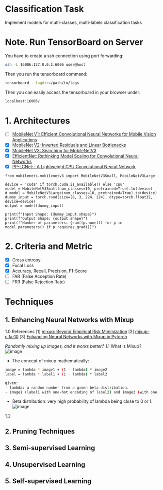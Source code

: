 # Classification Task
Implement models for multi-classes, multi-labels classification tasks

# Note. Run TensorBoard on Server
You have to create a ssh connection using port forwarding:
```bash
ssh -L 16006:127.0.0.1:6006 user@host
```
Then you run the tensorboard command:

```bash
tensorboard --logdir=/path/to/logs
```
Then you can easily access the tensorboard in your browser under:
```bash
localhost:16006/
```

# 1. Architectures
- [ ] [MobileNet V1: Efficient Convolutional Neural Networks for Mobile Vision Applications](https://arxiv.org/pdf/1704.04861.pdf)
- [x] [MobileNet V2: Inverted Residuals and Linear Bottlenecks](https://arxiv.org/pdf/1801.04381.pdf)
- [x] [MobileNet V3: Searching for MobileNetV3](https://arxiv.org/pdf/1905.02244.pdf)
- [x] [EfficientNet: Rethinking Model Scaling for Convolutional Neural Networks](https://arxiv.org/pdf/1905.11946.pdf)
- [x] [PP-LCNet: : A Lightweight CPU Convolutional Neural Network](https://arxiv.org/pdf/2109.15099.pdf)

```python3
from mobilenets.mobilenetv3 import MobileNetV3Small, MobileNetV3Large

device = 'cuda' if torch.cuda.is_available() else 'cpu'
model = MobileNetV3Small(num_classes=10, pretrained=True).to(device)
# model = MobileNetV3Large(num_classes=10, pretrained=True).to(device)
dummy_input = torch.rand(size=[8, 3, 224, 224], dtype=torch.float32, device=device)
output = model(dummy_input)

print(f"Input Shape: {dummy_input.shape}")
print(f"Output Shape: {output.shape}")
print(f"Number of parameters: {sum((p.numel() for p in model.parameters() if p.requires_grad))}")

```

# 2. Criteria and Metric
- [x] Cross entropy
- [x] Focal Loss 
- [x] Accuracy, Recall, Precision, F1-Score
- [ ] FAR (False Acception Rate)
- [ ] FRR (False Rejection Rate)

# Techniques
## 1. Enhancing Neural Networks with Mixup
1.0 References
[1] [mixup: Beyond Empirical Risk Minimization](https://arxiv.org/pdf/1710.09412.pdf)
[2] [mixup-cifar10](https://github.com/facebookresearch/mixup-cifar10)
[3] [Enhancing Neural Networks with Mixup in Pytorch](https://towardsdatascience.com/enhancing-neural-networks-with-mixup-in-pytorch-5129d261bc4a)

*Randomly mixing up images, and it works better?*
1.1 What is Mixup?
![image](https://user-images.githubusercontent.com/61035926/167535065-3e054115-937f-4acc-99bf-4657d1f265fc.png)
* The concept of mixup mathematically:
```bash
image = lambda * image1 + (1 - lambda) * image2
label = lambda * label1 + (1 - lambda) * label2

given:
- lambda: a random number from a given beta distribution.
- image1 (label1 with one-hot encoding of label2) and image2 (with one-hot encoding of label2).
```
* Beta distribution: very high probability of lambda being close to 0 or 1.
![image](https://user-images.githubusercontent.com/61035926/167536347-81a687d0-efc0-47e9-9adb-27430fadea84.png)

1.2 

## 2. Pruning Techniques
## 3. Semi-supervised Learning
## 4. Unsupervised Learning
## 5. Self-supervised Learning
